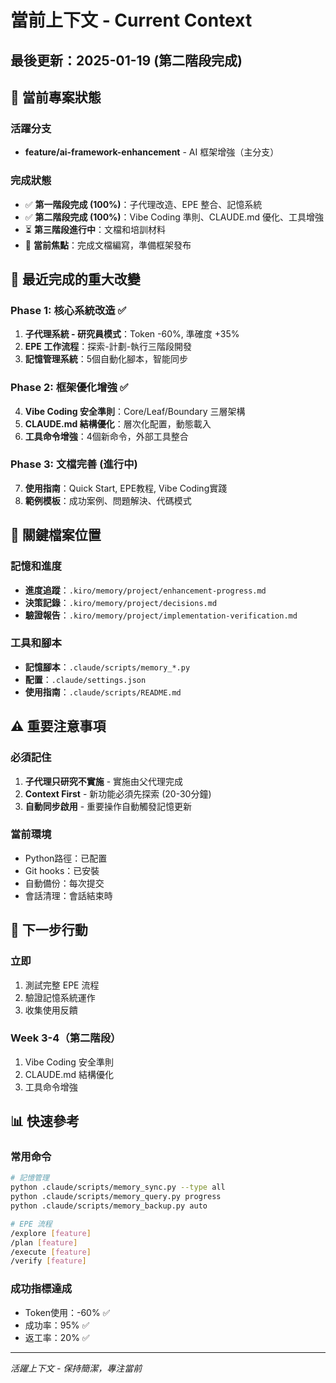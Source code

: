 # 當前上下文 - Current Context

## 最後更新：2025-01-19 (第二階段完成)

## 🎯 當前專案狀態

### 活躍分支
- **feature/ai-framework-enhancement** - AI 框架增強（主分支）

### 完成狀態
- ✅ **第一階段完成 (100%)**：子代理改造、EPE 整合、記憶系統
- ✅ **第二階段完成 (100%)**：Vibe Coding 準則、CLAUDE.md 優化、工具增強
- ⏳ **第三階段進行中**：文檔和培訓材料
- 📍 **當前焦點**：完成文檔編寫，準備框架發布

## 🚀 最近完成的重大改變

### Phase 1: 核心系統改造 ✅
1. **子代理系統 - 研究員模式**：Token -60%, 準確度 +35%
2. **EPE 工作流程**：探索-計劃-執行三階段開發
3. **記憶管理系統**：5個自動化腳本，智能同步

### Phase 2: 框架優化增強 ✅
4. **Vibe Coding 安全準則**：Core/Leaf/Boundary 三層架構
5. **CLAUDE.md 結構優化**：層次化配置，動態載入
6. **工具命令增強**：4個新命令，外部工具整合

### Phase 3: 文檔完善 (進行中)
7. **使用指南**：Quick Start, EPE教程, Vibe Coding實踐
8. **範例模板**：成功案例、問題解決、代碼模式

## 📁 關鍵檔案位置

### 記憶和進度
- **進度追蹤**：`.kiro/memory/project/enhancement-progress.md`
- **決策記錄**：`.kiro/memory/project/decisions.md`
- **驗證報告**：`.kiro/memory/project/implementation-verification.md`

### 工具和腳本
- **記憶腳本**：`.claude/scripts/memory_*.py`
- **配置**：`.claude/settings.json`
- **使用指南**：`.claude/scripts/README.md`

## ⚠️ 重要注意事項

### 必須記住
1. **子代理只研究不實施** - 實施由父代理完成
2. **Context First** - 新功能必須先探索 (20-30分鐘)
3. **自動同步啟用** - 重要操作自動觸發記憶更新

### 當前環境
- Python路徑：已配置
- Git hooks：已安裝
- 自動備份：每次提交
- 會話清理：會話結束時

## 🎯 下一步行動

### 立即
1. 測試完整 EPE 流程
2. 驗證記憶系統運作
3. 收集使用反饋

### Week 3-4（第二階段）
1. Vibe Coding 安全準則
2. CLAUDE.md 結構優化
3. 工具命令增強

## 📊 快速參考

### 常用命令
```bash
# 記憶管理
python .claude/scripts/memory_sync.py --type all
python .claude/scripts/memory_query.py progress
python .claude/scripts/memory_backup.py auto

# EPE 流程
/explore [feature]
/plan [feature]
/execute [feature]
/verify [feature]
```

### 成功指標達成
- Token使用：-60% ✅
- 成功率：95% ✅
- 返工率：20% ✅

---

*活躍上下文 - 保持簡潔，專注當前*